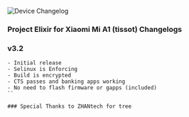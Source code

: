 ![Device Changelog](https://i.imgur.com/C0Wcdr5.png)

### Project Elixir for Xiaomi Mi A1 (tissot) Changelogs

### v3.2
```
- Initial release
- Selinux is Enforcing
- Build is encrypted
- CTS passes and banking apps working
- No need to flash firmware or gapps (included)
``

### Special Thanks to ZHANtech for tree 
